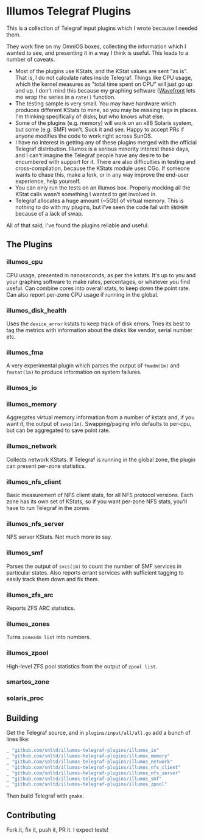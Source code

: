 # Illumos Telegraf Plugins

This is a collection of Telegraf input plugins which I wrote because I needed
them.

They work fine on my OmniOS boxes, collecting the information which I wanted
to see, and presenting it in a way I think is useful. This leads to a number
of caveats.

* Most of the plugins use KStats, and the KStat values are sent "as is". That
  is, I do not calculate rates inside Telegraf. Things like CPU usage, which
  the kernel measures as "total time spent on CPU" will just go up and up. I
  don't mind this because my graphing software
  ([Wavefront](https://wavefront.com) lets me wrap the series in a `rate()`
  function.
* The testing sample is very small. You may have hardware which produces
  different KStats to mine, so you may be missing tags in places. I'm thinking
  specifically of disks, but who knows what else.
* Some of the plugins (e.g. memory) will work on an x86 Solaris system, but
  some (e.g. SMF) won't. Suck it and see. Happy to accept PRs if anyone
  modifies the code to work right across SunOS.
* I have no interest in getting any of these plugins merged with the official
  Telegraf distribution. Illumos is a serious minority interest these days,
  and I can't imagine the Telegraf people have any desire to be encumbered
  with support for it. There are also difficulties in testing and
  cross-compilation, because the KStats module uses CGo. If someone wants to
  chase this, make a fork, or in any way improve the end-user experience, help
  yourself.
* You can only run the tests on an Illumos box. Properly mocking all the KStat
  calls wasn't something I wanted to get involved in.
* Telegraf allocates a huge amount (~5Gb) of virtual memory. This is nothing
  to do with my plugins, but I've seen the code fail with `ENOMEM` because of
  a lack of swap.

All of that said, I've found the plugins reliable and useful.

## The Plugins


### illumos_cpu
CPU usage, presented in nanoseconds, as per the kstats. It's up to you and
your graphing software to make rates, percentages, or whatever you find
useful. Can combine cores into overall stats, to keep down the point rate. Can
also report per-zone CPU usage if running in the global.

### illumos_disk_health
Uses the `device_error` kstats to keep track of disk errors. Tries its best to
tag the metrics with information about the disks like vendor, serial number
etc.

### illumos_fma
A very experimental plugin which parses the output of `fmadm(1m)` and
`fmstat(1m)` to produce information on system failures.

### illumos_io
### illumos_memory
Aggregates virtual memory information from a number of kstats and, if you want
it, the output of `swap(1m)`. Swapping/paging info defaults to per-cpu, but
can be aggregated to save point rate.

### illumos_network
Collects network KStats. If Telegraf is running in the global zone, the plugin
can present per-zone statistics.

### illumos_nfs_client
Basic measurement of NFS client stats, for all NFS protocol versions. Each
zone has its own set of KStats, so if you want per-zone NFS stats, you'll have
to run Telegraf in the zones.

### illumos_nfs_server
NFS server KStats. Not much more to say.

### illumos_smf
Parses the output of `svcs(1m)` to count the number of SMF services in
particular states. Also reports errant services with sufficient tagging to
easily track them down and fix them.

### illumos_zfs_arc
Reports ZFS ARC statistics.

### illumos_zones
Turns `zoneadm list` into numbers.

### illumos_zpool
High-level ZFS pool statistics from the output of `zpool list`.

### smartos_zone
### solaris_proc

## Building

Get the Telegraf source, and in `plugins/input/all/all.go` add a
bunch of lines like:

```go
_ "github.com/snltd/illumos-telegraf-plugins/illumos_io"
_ "github.com/snltd/illumos-telegraf-plugins/illumos_memory"
_ "github.com/snltd/illumos-telegraf-plugins/illumos_network"
_ "github.com/snltd/illumos-telegraf-plugins/illumos_nfs_client"
_ "github.com/snltd/illumos-telegraf-plugins/illumos_nfs_server"
_ "github.com/snltd/illumos-telegraf-plugins/illumos_smf"
_ "github.com/snltd/illumos-telegraf-plugins/illumos_zpool"
```

Then build Telegraf with `gmake`.

## Contributing

Fork it, fix it, push it, PR it. I expect tests!
